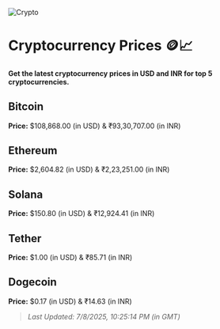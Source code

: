 
![Crypto](https://www.techguide.com.au/wp-content/uploads/2020/11/crypto3.jpeg)

# Cryptocurrency Prices 🪙📈

#### Get the latest cryptocurrency prices in USD and INR for top 5 cryptocurrencies.

## Bitcoin

**Price:** $108,868.00 (in USD) & ₹93,30,707.00 (in INR)

## Ethereum

**Price:** $2,604.82 (in USD) & ₹2,23,251.00 (in INR)

## Solana

**Price:** $150.80 (in USD) & ₹12,924.41 (in INR)

## Tether

**Price:** $1.00 (in USD) & ₹85.71 (in INR)

## Dogecoin

**Price:** $0.17 (in USD) & ₹14.63 (in INR)

> _Last Updated: 7/8/2025, 10:25:14 PM (in GMT)_

